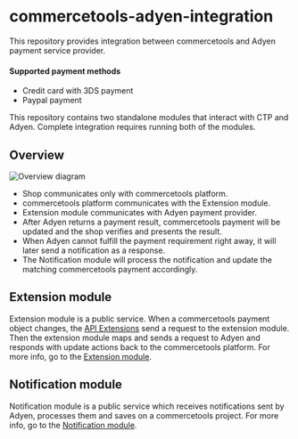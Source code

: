 # commercetools-adyen-integration
This repository provides integration between commercetools and Adyen payment service provider.

#### Supported payment methods
- Credit card with 3DS payment  
- Paypal payment

This repository contains two standalone modules that interact with CTP and Adyen.
Complete integration requires running both of the modules.

## Overview
![Overview diagram](https://user-images.githubusercontent.com/9251453/56047499-ce7dfa80-5d45-11e9-9443-aaef9da31eab.png)
- Shop communicates only with commercetools platform.
- commercetools platform communicates with the Extension module.
- Extension module communicates with Adyen payment provider.
- After Adyen returns a payment result, commercetools payment will be updated and the shop verifies and presents the result.
- When Adyen cannot fulfill the payment requirement right away, it will later send a notification as a response.
- The Notification module will process the notification and update the matching commercetools payment accordingly.    

## Extension module
Extension module is a public service. When a commercetools payment object changes, the [API Extensions](https://docs.commercetools.com/http-api-projects-api-extensions) send a request to the extension module.
Then the extension module maps and sends a request to Adyen and responds with update actions back to the commercetools platform.
For more info, go to the [Extension module](./extension/README.md).

## Notification module
Notification module is a public service which receives notifications sent by Adyen,
processes them and saves on a commercetools project.
For more info, go to the [Notification module](./notification/README.md).
